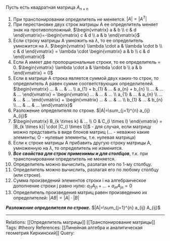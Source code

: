 Пусть есть квадратная матрица $A_{n \times n}$
1. При транспонировании определитель не меняется. $|A|=|A^{T}|$
2. При перестановке двух строк матрицы А ее определитель меняет знак на противоположный. $\begin{vmatrix} a & b \\ c & d \end{vmatrix}=-\begin{vmatrix} c & d \\ a & b \end{vmatrix}$
3. Если строку матрицы A умножить на $\lambda$, то ее определитель умножится на $\lambda$. $\begin{vmatrix} \lambda \cdot a & \lambda \cdot  b \\ c & d \end{vmatrix} = \lambda \cdot \begin{vmatrix} a & b \\ c & d \end{vmatrix}$
4. Если А имеет две пропорциональные строки, то ее определитель = 0. $\begin{vmatrix} \lambda \cdot a & \lambda \cdot  b \\ a & b \end{vmatrix} = 0$
5. Если в матрице А строка является суммой двух каких-то строк, то определитель А равен сумме соответствующих определителей. $\begin{vmatrix} ... & ... & ... \\ a_{1} + b_{1} & ... & a_{n} + b_{n} \\ ... & ... & ... \end{vmatrix} = \begin{vmatrix} ... & ... & ... \\ a_{1} & ... & a_{n} \\ ... & ... & ... \end{vmatrix} + \begin{vmatrix} ... & ... & ... \\ b_{1} & ... & b_{n} \\ ... & ... & ... \end{vmatrix}$
6. Разложение определителя по строке. $|A|=\sum_{j=1}^{n} a_{ij} A_{ij}$
7. $\begin{vmatrix} B_{k \times k} & ... \\ O & C_{l \times l} \end{vmatrix} = |B_{k \times k}| \cdot |C_{l \times l}|$  - для случая, если матрицу можно представить в виде блоков матриц (... - неважно какие элементы; O - нулевые элементы, т.е. нулевая матрица)
8. Если к строке матрицы А прибавить другую строку матрицы А, умноженную на $\lambda$, то определитель не изменится. 
9. ***Все свойства для строк применимы и для столбцов***, т.к. при транспонировании определитель не меняется. 
10. Определитель можно вычислить, разлагая его по 1-му столбцу. 
11. Определитель можно вычислить, разлагая его по любому столбцу (или строке). 
12. Сумма произведений элементов строки i на алгебраическое дополнение строки j равно нулю: $a_{i1}A_{j1} + ... + a_{in}A_{jn}=0$
13. Определитель произведения матриц равен произведению их определителей: $|AB|=|A| \cdot |B|$

***Разложение определителя по строке.***
$|A|=\sum_{j=1}^{n} a_{ij} A_{ij}$ 

___
Relations: [[Определитель матрицы]] [[Транспонирование матрицы]] 
Tags: #theory 
References: [[Линейная алгебра и аналитическая геометрия Киркинский]] 
Query: 